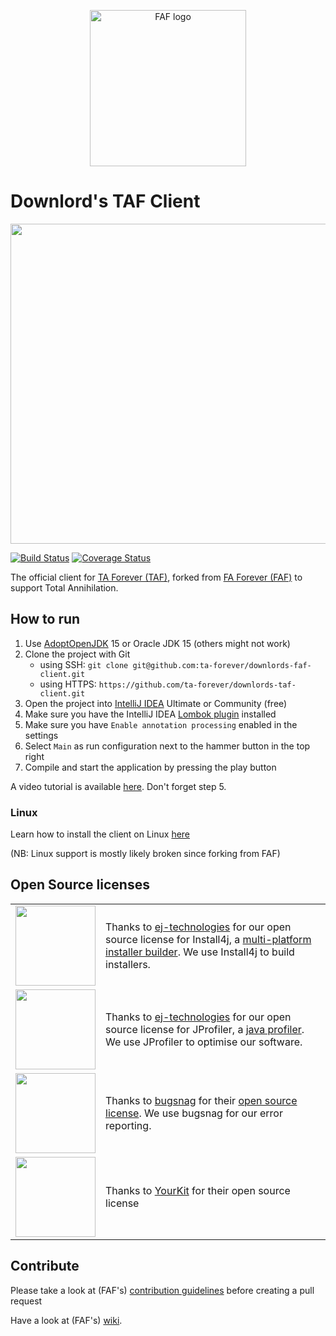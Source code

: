 <p align="center">
  <a href="https://faforever.com" rel="noopener" target="_blank"><img width="250" src="https://faforever.com/images/faf-logo.png" alt="FAF logo"></a></p>
</p>


# Downlord's TAF Client
<img src="https://steamuserimages-a.akamaihd.net/ugc/961979645585692753/48588B65300A3EDE35622C75922E863B1D5CAE9A/" width="512">

[![Build Status](https://travis-ci.org/ta-forever/downlords-taf-client.svg?branch=master)](https://travis-ci.org/ta-forever/downlords-taf-client)
[![Coverage Status](https://coveralls.io/repos/github/ta-forever/downlords-taf-client/badge.svg?branch=develop)](https://coveralls.io/github/ta-forever/downlords-taf-client?branch=develop)


The official client for [TA Forever (TAF)](https://www.taforever.com/), forked from [FA Forever (FAF)](https://www.faforever.com/) to support Total Annihilation.

## How to run
1. Use [AdoptOpenJDK](https://adoptopenjdk.net/) 15 or Oracle JDK 15 (others might not work)
1. Clone the project with Git
    - using SSH: `git clone git@github.com:ta-forever/downlords-faf-client.git`
    - using HTTPS: `https://github.com/ta-forever/downlords-taf-client.git`
1. Open the project into [IntelliJ IDEA](https://www.jetbrains.com/idea/) Ultimate or Community (free)
1. Make sure you have the IntelliJ IDEA [Lombok plugin](https://plugins.jetbrains.com/idea/plugin/6317-lombok-plugin) installed
1. Make sure you have `Enable annotation processing` enabled in the settings
1. Select `Main` as run configuration next to the hammer button in the top right
1. Compile and start the application by pressing the play button

A video tutorial is available [here](https://www.youtube.com/watch?v=_kJoRehdBcM). Don't forget step 5.

### Linux
Learn how to install the client on Linux [here](https://github.com/FAForever/downlords-faf-client/wiki/Install-on-Linux)

(NB: Linux support is mostly likely broken since forking from FAF)

## Open Source licenses
|                |                               |
|----------------|-------------------------------|
|<img src="https://www.ej-technologies.com/images/product_banners/install4j_large.png" width="128">|Thanks to [ej-technologies](https://www.ej-technologies.com) for our open source license for Install4j, a [multi-platform installer builder](https://www.ej-technologies.com/products/install4j/overview.html). We use Install4j to build installers.|
|<img src="https://www.ej-technologies.com/images/product_banners/jprofiler_large.png" width="128">|Thanks to [ej-technologies](https://www.ej-technologies.com) for our open source license for JProfiler, a [java profiler](https://www.ej-technologies.com/products/jprofiler/overview.html). We use JProfiler to optimise our software.|
|<img src="https://slack-files2.s3-us-west-2.amazonaws.com/avatars/2017-12-13/286651735269_a5ab3167acef52b0111e_512.png" width="128">| Thanks to [bugsnag](https://www.bugsnag.com) for their [open source license](https://www.bugsnag.com/open-source/). We use bugsnag for our error reporting.|
|<img src="https://faforever.github.io/downlords-faf-client/images/yklogo.png" width="128">| Thanks to [YourKit](https://www.yourkit.com) for their open source license|


## Contribute
Please take a look at (FAF's) [contribution guidelines](https://github.com/FAForever/java-guidelines/wiki/Contribution-Guidelines) before creating a pull request

Have a look at (FAF's) [wiki](https://github.com/FAForever/downlords-faf-client/wiki).


